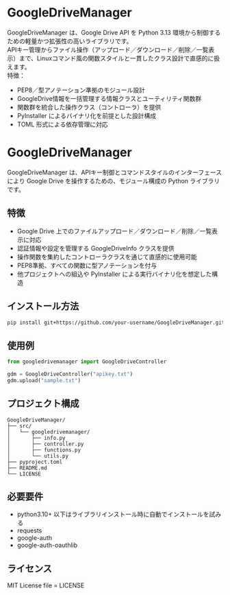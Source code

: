 # GoogleDriveManager
GoogleDriveManager は、Google Drive API を Python 3.13 環境から制御するための軽量かつ拡張性の高いライブラリです。   
APIキー管理からファイル操作（アップロード／ダウンロード／削除／一覧表示）まで、Linuxコマンド風の関数スタイルと一貫したクラス設計で直感的に扱えます。  
特徴：
- PEP8／型アノテーション準拠のモジュール設計
- GoogleDrive情報を一括管理する情報クラスとユーティリティ関数群
- 関数群を統合した操作クラス（コントローラ）を提供
- PyInstaller によるバイナリ化を前提とした設計構成
- TOML 形式による依存管理に対応


# GoogleDriveManager

GoogleDriveManager は、APIキー制御とコマンドスタイルのインターフェースにより Google Drive を操作するための、モジュール構成の Python ライブラリです。

## 特徴

- Google Drive 上でのファイルアップロード／ダウンロード／削除／一覧表示に対応
- 認証情報や設定を管理する GoogleDriveInfo クラスを提供
- 操作関数を集約したコントローラクラスを通じて直感的に使用可能
- PEP8準拠、すべての関数に型アノテーションを付与
- 他プロジェクトへの組込や PyInstaller による実行バイナリ化を想定した構造

## インストール方法
```bash
pip install git+https://github.com/your-username/GoogleDriveManager.git
```

## 使用例
```python
from googledrivemanager import GoogleDriveController

gdm = GoogleDriveController("apikey.txt")
gdm.upload("sample.txt")
```


## プロジェクト構成
```pgsql
GoogleDriveManager/
├── src/
│   └── googledrivemanager/
│       ├── info.py
│       ├── controller.py
│       ├── functions.py
│       └── utils.py
├── pyproject.toml
├── README.md
└── LICENSE
```

## 必要要件
- python3.10+
以下はライブラリインストール時に自動でインストールを試みる
- requests
- google-auth
- google-auth-oauthlib

## ライセンス
MIT License
file = LICENSE